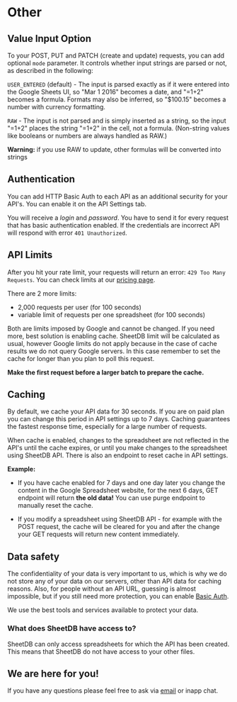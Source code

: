 # Other

## Value Input Option

To your POST, PUT and PATCH (create and update) requests, you can add optional `mode` parameter. It controls whether input strings are parsed or not, as described in the following:

`USER_ENTERED` (default) - The input is parsed exactly as if it were entered into the Google Sheets UI, so "Mar 1 2016" becomes a date, and "=1+2" becomes a formula. Formats may also be inferred, so "$100.15" becomes a number with currency formatting.

`RAW` - The input is not parsed and is simply inserted as a string, so the input "=1+2" places the string "=1+2" in the cell, not a formula. (Non-string values like booleans or numbers are always handled as RAW.)

<aside class="notice">
<strong>Warning:</strong> if you use RAW to update, other formulas will be converted into strings
</aside>

## Authentication

You can add HTTP Basic Auth to each API as an additional security for your API's. You can enable it on the API Settings tab.

You will receive a *login* and *password*. You have to send it for every request that has basic authentication enabled. If the credentials are incorrect API will respond with error `401 Unauthorized`.

## API Limits

After you hit your rate limit, your requests will return an error: `429 Too Many Requests`. You can check limits at our <a href="https://sheetdb.io/pricing">pricing page</a>.

There are 2 more limits:

- 2,000 requests per user (for 100 seconds)
- variable limit of requests per one spreadsheet (for 100 seconds)

Both are limits imposed by Google and cannot be changed. If you need more, best solution is enabling cache. SheetDB limit will be calculated as usual, however Google limits do not apply because in the case of cache results we do not query Google servers. In this case remember to set the cache for longer than you plan to poll this request.

**Make the first request before a larger batch to prepare the cache.**

## Caching

By default, we cache your API data for 30 seconds. If you are on paid plan you can change this period in API settings up to 7 days. Caching guarantees the fastest response time, especially for a large number of requests.

When cache is enabled, changes to the spreadsheet are not reflected in the API's until the cache expires, or until you make changes to the spreadsheet using SheetDB API. There is also an endpoint to reset cache in API settings.

**Example:**

- If you have cache enabled for 7 days and one day later you change the content in the Google Spreadsheet website, for the next 6 days, GET endpoint will return **the old data!** You can use purge endpoint to manually reset the cache.

- If you modify a spreadsheet using SheetDB API - for example with the POST request, the cache will be cleared for you and after the change your GET requests will return new content immediately.

## Data safety

The confidentiality of your data is very important to us, which is why we do not store any of your data on our servers, other than API data for caching reasons. Also, for people without an API URL, guessing is almost impossible, but if you still need more protection, you can enable [Basic Auth](#authentication).

We use the best tools and services available to protect your data.

### What does SheetDB have access to?

SheetDB can only access spreadsheets for which the API has been created. This means that SheetDB do not have access to your other files.


## We are here for you!

If you have any questions please feel free to ask via
<a href="#" class=""
   data-name="support"
   data-domain="sheetdb"
   data-tld="io"
   onclick="window.location.href = 'mailto:' + this.dataset.name + '@' + this.dataset.domain + '.' + this.dataset.tld; return false;">email</a>
or inapp chat.

<br /><br /><br /><br /><br /><br /><br /><br /><br /><br /><br />
<br /><br /><br /><br /><br /><br /><br /><br /><br /><br /><br />
